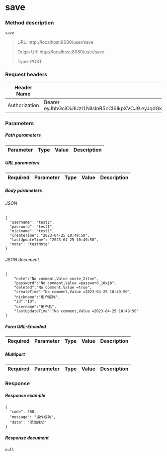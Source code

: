 # save

### Method description

```
save
```

> URL: http://localhost:8080/user/save
>
> Origin Url: http://localhost:8080/user/save
>
> Type: POST


### Request headers

|Header Name| Header Value|
|---------|------|
|Authorization|Bearer eyJhbGciOiJIUzI1NiIsInR5cCI6IkpXVCJ9.eyJqdGkiOiI2ODA1OTA1Yi1kZTk5LTQzMDQtOTI2OC04YTQzYjM1YzI2YmQiLCJpc3MiOiIwYzU5OTg5ZDM5NzAzODBhZTE2ODg4MDY4NmM0YTA3MCIsInN1YiI6IjBjNTk5ODlkMzk3MDM4MGFlMTY4ODgwNjg2YzRhMDcwIiwiZXhwIjoxNjgyOTU4NjMxLCJhdWQiOiJtZnMiLCJzY29wZSI6WyJ1c2VyTWFuIiwiZ2V0Snd0IiwiZ2VuZXJhdGVKd3QiLCJzZWFyY2hTZXNzaW9uIiwicm9sZSIsImtpY2tvdXQiLCJkaXNhYmxlIiwiY29ubmVjdCIsInB1c2giLCJwdWJsaXNoIiwiY29uc3VtZSIsInF1ZXJ5Il19.b12uFC0KnAoNCtcgJknhoxJoQ8RxJHexMyLBRoFHroo|

### Parameters

##### Path parameters

| Parameter | Type | Value | Description |
|---------|------|------|------------|


##### URL parameters

|Required| Parameter | Type | Value | Description |
|---------|---------|------|------|------------|


##### Body parameters

###### JSON

```
{
  "username": "test1",
  "password": "test1",
  "nickname": "test1",
  "createTime": "2023-04-25 10:49:50",
  "lastUpdateTime": "2023-04-25 10:49:50",
  "note": "testNote"
}
```

###### JSON document

```
{
	"note":"No comment,Value =note_2itoe",
	"password":"No comment,Value =password_10xjb",
	"deleted":"No comment,Value =true",
	"createTime":"No comment,Value =2023-04-25 10:49:50",
	"nickname":"用户昵称",
	"id":"ID",
	"username":"用户名",
	"lastUpdateTime":"No comment,Value =2023-04-25 10:49:50"
}
```


##### Form URL-Encoded
|Required| Parameter | Type | Value | Description |
|---------|---------|------|------|------------|


##### Multipart
|Required | Parameter | Type | Value | Description |
|---------|---------|------|------|------------|


### Response

##### Response example

```
{
  "code": 200,
  "message": "操作成功",
  "data": "添加成功"
}
```

##### Response document
```
null
```



